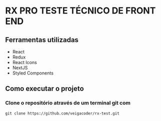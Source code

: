 # RX PRO TESTE TÉCNICO DE FRONT END 
 
## Ferramentas utilizadas 
- React
- Redux 
- React Icons
- NextJS
- Styled Components

## Como executar o projeto

### Clone o repositório através de um terminal git com 
```
git clone https://github.com/veigacoder/rx-test.git
```